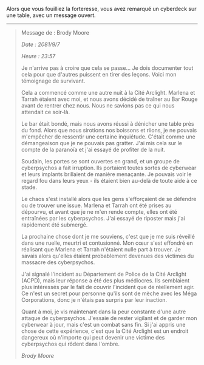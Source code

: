 Alors que vous fouilliez la forteresse, vous avez remarqué un cyberdeck sur une table, avec un message ouvert.

---

> Message de : Brody Moore
>
> _Date : 2081/9/7_
>
> _Heure : 23:57_
>
> Je n'arrive pas à croire que cela se passe... Je dois documenter tout cela pour que d'autres puissent en tirer des leçons. Voici mon témoignage de survivant.
>
> Cela a commencé comme une autre nuit à la Cité Arclight. Marlena et Tarrah étaient avec moi, et nous avons décidé de traîner au Bar Rouge avant de rentrer chez nous. Nous ne savions pas ce qui nous attendait ce soir-là.
>
> Le bar était bondé, mais nous avons réussi à dénicher une table près du fond. Alors que nous sirotions nos boissons et riions, je ne pouvais m'empêcher de ressentir une certaine inquiétude. C'était comme une démangeaison que je ne pouvais pas gratter. J'ai mis cela sur le compte de la paranoïa et j'ai essayé de profiter de la nuit.
>
> Soudain, les portes se sont ouvertes en grand, et un groupe de cyberpsychos a fait irruption. Ils portaient toutes sortes de cyberwear et leurs implants brillaient de manière menaçante. Je pouvais voir le regard fou dans leurs yeux - ils étaient bien au-delà de toute aide à ce stade.
>
> Le chaos s'est installé alors que les gens s'efforçaient de se défendre ou de trouver une issue. Marlena et Tarrah ont été prises au dépourvu, et avant que je ne m'en rende compte, elles ont été entraînées par les cyberpsychos. J'ai essayé de riposter mais j'ai rapidement été submergé.
>
> La prochaine chose dont je me souviens, c'est que je me suis réveillé dans une ruelle, meurtri et contusionné. Mon cœur s'est effondré en réalisant que Marlena et Tarrah n'étaient nulle part à trouver. Je savais alors qu'elles étaient probablement devenues des victimes du massacre des cyberpsychos.
>
> J'ai signalé l'incident au Département de Police de la Cité Arclight (ACPD), mais leur réponse a été des plus médiocres. Ils semblaient plus intéressés par le fait de couvrir l'incident que de réellement agir. Ce n'est un secret pour personne qu'ils sont de mèche avec les Méga Corporations, donc je n'étais pas surpris par leur inaction.
>
> Quant à moi, je vis maintenant dans la peur constante d'une autre attaque de cyberpsychos. J'essaie de rester vigilant et de garder mon cyberwear à jour, mais c'est un combat sans fin. Si j'ai appris une chose de cette expérience, c'est que la Cité Arclight est un endroit dangereux où n'importe qui peut devenir une victime des cyberpsychos qui rôdent dans l'ombre.
>
> _Brody Moore_
